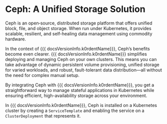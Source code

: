 # Ceph: A Unified Storage Solution

Ceph is an open‐source, distributed storage platform that offers unified block, file, and object storage. When run under Kubernetes, it provides scalable, resilient, and self-healing data management using commodity hardware.

In the context of {{{ docsVersionInfo.k0rdentName}}}, Ceph’s benefits become even clearer. {{{ docsVersionInfo.k0rdentName}}} simplifies deploying and managing Ceph on your own clusters. This means you can take advantage of dynamic persistent volume provisioning, unified storage for varied workloads, and robust, fault-tolerant data distribution—all without the need for complex manual setup.

By integrating Ceph with {{{ docsVersionInfo.k0rdentName}}}, you get a straightforward way to manage stateful applications in Kubernetes while ensuring efficient, high-availability storage across your environment.

In {{{ docsVersionInfo.k0rdentName}}}, Ceph is installed on a Kubernetes cluster by creating a `ServiceTemplate` and enabling the service on a `ClusterDeployment` that represents it.
